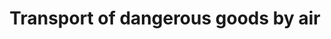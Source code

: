 ---
learningObjectiveId: "071.02.12"
parentId: "071.02"
title: Transport of dangerous goods by air
---